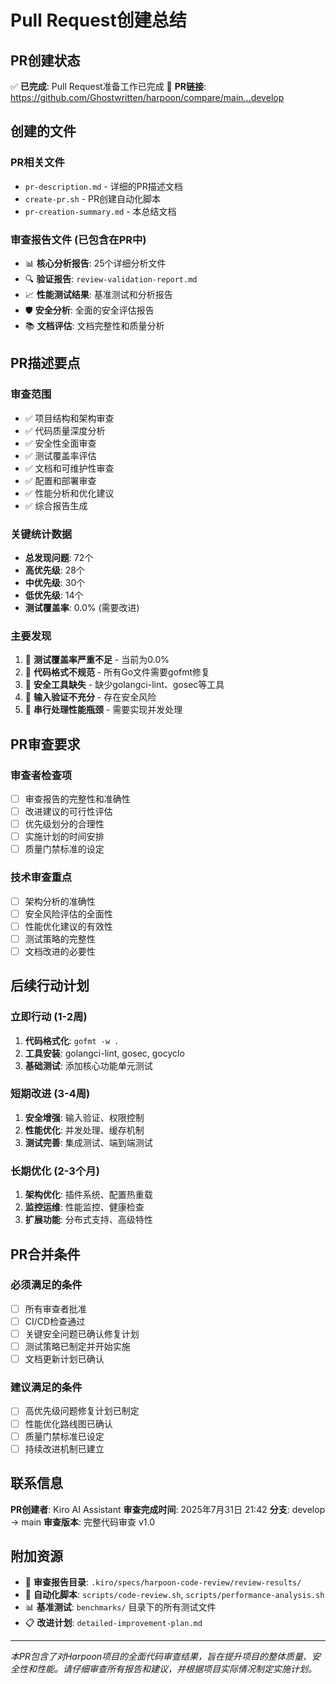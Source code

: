 # Pull Request创建总结

## PR创建状态

✅ **已完成**: Pull Request准备工作已完成
🔗 **PR链接**: https://github.com/Ghostwritten/harpoon/compare/main...develop

## 创建的文件

### PR相关文件
- `pr-description.md` - 详细的PR描述文档
- `create-pr.sh` - PR创建自动化脚本
- `pr-creation-summary.md` - 本总结文档

### 审查报告文件 (已包含在PR中)
- 📊 **核心分析报告**: 25个详细分析文件
- 🔍 **验证报告**: `review-validation-report.md`
- 📈 **性能测试结果**: 基准测试和分析报告
- 🛡️ **安全分析**: 全面的安全评估报告
- 📚 **文档评估**: 文档完整性和质量分析

## PR描述要点

### 审查范围
- ✅ 项目结构和架构审查
- ✅ 代码质量深度分析  
- ✅ 安全性全面审查
- ✅ 测试覆盖率评估
- ✅ 文档和可维护性审查
- ✅ 配置和部署审查
- ✅ 性能分析和优化建议
- ✅ 综合报告生成

### 关键统计数据
- **总发现问题**: 72个
- **高优先级**: 28个
- **中优先级**: 30个  
- **低优先级**: 14个
- **测试覆盖率**: 0.0% (需要改进)

### 主要发现
1. 🔴 **测试覆盖率严重不足** - 当前为0.0%
2. 🔴 **代码格式不规范** - 所有Go文件需要gofmt修复
3. 🔴 **安全工具缺失** - 缺少golangci-lint、gosec等工具
4. 🔴 **输入验证不充分** - 存在安全风险
5. 🔴 **串行处理性能瓶颈** - 需要实现并发处理

## PR审查要求

### 审查者检查项
- [ ] 审查报告的完整性和准确性
- [ ] 改进建议的可行性评估
- [ ] 优先级划分的合理性
- [ ] 实施计划的时间安排
- [ ] 质量门禁标准的设定

### 技术审查重点
- [ ] 架构分析的准确性
- [ ] 安全风险评估的全面性
- [ ] 性能优化建议的有效性
- [ ] 测试策略的完整性
- [ ] 文档改进的必要性

## 后续行动计划

### 立即行动 (1-2周)
1. **代码格式化**: `gofmt -w .`
2. **工具安装**: golangci-lint, gosec, gocyclo
3. **基础测试**: 添加核心功能单元测试

### 短期改进 (3-4周)  
1. **安全增强**: 输入验证、权限控制
2. **性能优化**: 并发处理、缓存机制
3. **测试完善**: 集成测试、端到端测试

### 长期优化 (2-3个月)
1. **架构优化**: 插件系统、配置热重载
2. **监控运维**: 性能监控、健康检查
3. **扩展功能**: 分布式支持、高级特性

## PR合并条件

### 必须满足的条件
- [ ] 所有审查者批准
- [ ] CI/CD检查通过
- [ ] 关键安全问题已确认修复计划
- [ ] 测试策略已制定并开始实施
- [ ] 文档更新计划已确认

### 建议满足的条件
- [ ] 高优先级问题修复计划已制定
- [ ] 性能优化路线图已确认
- [ ] 质量门禁标准已设定
- [ ] 持续改进机制已建立

## 联系信息

**PR创建者**: Kiro AI Assistant
**审查完成时间**: 2025年7月31日 21:42
**分支**: develop → main
**审查版本**: 完整代码审查 v1.0

## 附加资源

- 📁 **审查报告目录**: `.kiro/specs/harpoon-code-review/review-results/`
- 🔧 **自动化脚本**: `scripts/code-review.sh`, `scripts/performance-analysis.sh`
- 📊 **基准测试**: `benchmarks/` 目录下的所有测试文件
- 📋 **改进计划**: `detailed-improvement-plan.md`

---

*本PR包含了对Harpoon项目的全面代码审查结果，旨在提升项目的整体质量、安全性和性能。请仔细审查所有报告和建议，并根据项目实际情况制定实施计划。*